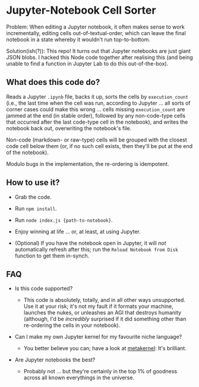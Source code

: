 # Jupyter-Notebook Cell Sorter

Problem: When editing a Jupyter notebook, it often makes
sense to work incrementally, editing cells
out-of-textual-order, which can leave the final notebook in
a state whereby it wouldn't run top-to-bottom.

Solution(ish(?)): This repo! It turns out that Jupyter
notebooks are just giant JSON blobs. I hacked this Node code
together after realising this (and being unable to find a
function in Jupyter Lab to do this out-of-the-box).

## What does this code do?

Reads a Jupyter `.ipynb` file, backs it up, sorts the cells
by `execution_count` (i.e., the last time when the cell was
run, according to Jupyter ... all sorts of corner cases
could make this wrong ... cells missing `execution_count`
are jammed at the end (in stable order), followed by any
non-code-type cells that occurred after the last code-type
cell in the notebook), and writes the notebook back out,
overwriting the notebook's file.

Non-code (markdown- or raw-type) cells will be grouped with
the closest code cell below them (or, if no such cell
exists, then they'll be put at the end of the notebook).

Modulo bugs in the implementation, the re-ordering is
idempotent.

## How to use it?

- Grab the code.

- Run `npm install`.

- Run `node index.js {path-to-notebook}`.

- Enjoy winning at life ... or, at least, at using Jupyter.

- (Optional) If you have the notebook open in Jupyter, it
  will *not* automatically refresh after this; run the
  `Reload Notebook from Disk` function to get them in-synch.

## FAQ

- Is this code supported?

  - This code is absolutely, totally, and in all other ways
    unsupported. Use it at your risk; it's not my fault if
    it formats your machine, launches the nukes, or
    unleashes an AGI that destroys humanity (although, I'd
    be *incredibly* surprised if it did something other than
    re-ordering the cells in your notebook).

- Can I make my own Jupyter kernel for my favourite niche
  language?

  - You better believe you can; have a look at
  [metakernel](https://github.com/Calysto/metakernel): It's
  brilliant.

- Are Jupyter notebooks the best?

  - Probably not ... but they're certainly in the top 1% of
    goodness across all known everythings in the universe.
